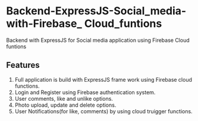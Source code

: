 # Backend-ExpressJS-Social_media-with-Firebase_ Cloud_funtions
 Backend with ExpressJS for Social media application using Firebase Cloud funtions
 
 ## Features
1. Full application is build with ExpressJS frame work using Firebase cloud functions.
2. Login and Register using Firebase authentication system.
3. User comments, like and unlike options.
4. Photo upload, update and delete options. 
5. User Notifications(for like, comments) by using cloud truigger functions.
